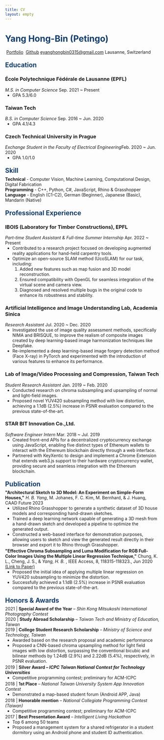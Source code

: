 ```yaml
---
title: CV
layout: empty
---
```


<link rel="stylesheet" href="https://cdnjs.cloudflare.com/ajax/libs/font-awesome/6.2.0/css/all.min.css">

# Yang Hong-Bin (Petingo)
<i class="fa-solid fa-bomb" style="margin-right: 3pt"></i>[Portfolio](https://petingo.ch)
<i class="fa-brands fa-github" style="margin-right: 3pt"></i>[Github](https://github.com/petingo)
eyanghongbin0315@gmail.com
Lausanne, Switzerland

## Education
### École Polytechnique Fédérale de Lausanne (EPFL)
*M.S. in Computer Science*
Sep. 2021 ~ Present
- GPA 5.3/6.0

### Taiwan Tech
*B.S. in Computer Science*
Sep. 2016 ~ Jun. 2020 
- GPA 4.1/4.3

### Czech Technical University in Prague
*Exchange Student in the Faculty of Electrical Engineering​*
Feb. 2020 ~ Jun. 2020
- GPA 1.0/1.0

## Skill
**Technical** - Computer Vision, Machine Learning, Computational Design, Digital Fabrication

**Programming** - C++, Python, C#, JavaScript, Rhino & Grasshopper

**Language** - English (C1-C2), German (Beginner), Japanese (Basic), Mandarin (Native)

## Professional Experience
### IBOIS (Laboratory for Timber Constructions), EPFL
*Part-time Student Assistant & Full-time Summer Internship*
Apr. 2022 ~ Present
- Contributed to a research project focused on developing augmented reality applications for hand-held carpentry tools.
- Optimize an open-source SLAM method (UcoSLAM) for our task, including:
    1. Added new features such as map fusion and 3D model reconstruction.
    2. Ensured compatibility with OpenGL for seamless integration of the virtual scene and camera view.
    3. Diagnosed and resolved multiple bugs in the original code to enhance its robustness and stability.


### Artificial Intelligence and Image Understanding Lab, Academia Sinica
*Research Assistant*
Jul. 2020 ~ Dec. 2020
- Investigated the use of image quality assessment methods, specifically NIMA and BRISQUE, to improve the realism of composite images created by deep learning-based image harmonization techniques like Deepfake.
- Re-implemented a deep learning-based image forgery detection method (Face X-ray) in PyTorch and experimented with the introduction of various features to enhance its performance.


### Lab of Image/Video Processing and Compression, Taiwan Tech
*Student Research Assistant*
Jan. 2019 ~ Feb. 2020
- Conducted research on chroma subsampling and upsampling of normal and light-field images.
- Proposed novel YUV420 subsampling method with low distortion, achieving a 1.1dB (2.5%) increase in PSNR evaluation compared to the previous state-of-the-art.

### STAR BIT Innovation Co.,Ltd.
*Software Engineer Intern*
Mar. 2018 ~ Jul. 2019
- Created front-end APIs for a decentralized cryptocurrency exchange using JavaScript, enabling five distinct types of Ethereum wallets to interact with the Ethereum blockchain directly through a web interface.
- Partnered with KeyXentic to design and implement a Chrome Extension that extends web3.js support to their hardware cryptocurrency wallet, providing secure and seamless integration with the Ethereum blockchain.


## Publication
**"Architectural Sketch to 3D Model: An Experiment on Simple-Form Houses,"** *H. B. Yang*, M. Johanes, F. C. Kim, M. Bernhard, & J. Huang, CAAD Future 2023
- Utilized Rhino Grasshopper to generate a synthetic dataset of 3D house models and corresponding hand-drawn sketches.
- Trained a deep learning network capable of generating a 3D mesh from a hand-drawn sketch and developed a pipeline to optimize the generated output.
- Constructed a web-based interface for demonstration purposes, allowing users to sketch and view the generated result directly in their browser and export it to Rhino through Grasshopper.

**"Effective Chroma Subsampling and Luma Modification for RGB Full-Color Images Using the Multiple Linear Regression Technique,"** Chung, K. L., Cheng, J. S., & *Yang, H. B.* , IEEE Access, 8, 118315-118323., Jun 2020  [(Link to Paper)](https://ieeexplore.ieee.org/abstract/document/9108293)
- Proposed the initial idea of applying multiple linear regression on YUV420 subsampling to minimize the distortion.
- Successfully achieved a 1.1dB (2.5%) increase in PSNR evaluation compared to the previous state-of-the-art.

## Honors & Awards
2021 | **Special Award of the Year** – *Shin Kong Mitsukoshi International Photography Contest*

2020 | **Study Abroad Scholarship** – *Taiwan Tech and Ministry of Education, Taiwan*

2019 | **College Student Research Scholarship** – *Ministry of Science and Technology, Taiwan*
- Awarded based on the research proposal and academic performance
- Proposed a CNN-based chroma upsampling method for light field images with low distortion, surpassing the conventional bicubic and bilinear methods by 1.24dB (2.9%) and 2.22dB (5.4%), respectively, in PSNR evaluation.

2019 | **Silver Award – *ICPC Taiwan National Contest for Technology Universities***
- Competitive programming contest; preliminary for ACM-ICPC

2018 | **1st Place** – *National Taiwan University System App Innovation Contest*
- Demonstrated a map-based student forum (Android APP, Java)

2018 | **Honorable mention** – *National Collegiate Programming Contest (Taiwan)*
- Competitive programming contest; preliminary for ACM-ICPC

2017 | **Best Presentation Award** – *Intelligent Living Hackathon*
- Top 6 among 50 teams
- Proposed a management system for a shared refrigerator in a student dormitory using an Android phone and student ID authentication.


<style type='text/css'>
    h1{
        color: #143e69;
    }
    h2{
        color: #143e69;
        margin-top: 1em;
        margin-bottom: 0.3em;
    }
    .post-content h3{
        font-size: 17px;
        margin-top: 0.5em;
        margin-bottom: 0px;
    }
    p{
        margin: 0px;
    }
    ul{
        margin-top: 0px;
        margin-bottom: 0.2em;
    }
    .mini-space {
        padding-top: 0.1em
    }
    @media screen and (min-width: 700px){
        .wrap {
            width: 750px;
        }
    }
    
</style>
